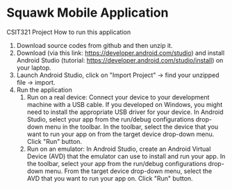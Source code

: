 # Squawk Mobile Application
CSIT321 Project 
How to run this application
1. Download source codes from github and then unzip it.
2. Download (via this link: https://developer.android.com/studio) and install Android Studio (tutorial: https://developer.android.com/studio/install) on your laptop.
3. Launch Android Studio, click on "Import Project" -> find your unzipped file -> import.
4. Run the application
   1) Run on a real device: Connect your device to your development machine with a USB cable. 
   If you developed on Windows, you might need to install the appropriate USB driver for your device. 
   In Android Studio, select your app from the run/debug configurations drop-down menu in the toolbar. 
   In the toolbar, select the device that you want to run your app on from the target device drop-down menu. 
   Click "Run" button.
   3) Run on an emulator: In Android Studio, create an Android Virtual Device (AVD) that the emulator can use to install and run your app. 
   In the toolbar, select your app from the run/debug configurations drop-down menu. 
   From the target device drop-down menu, select the AVD that you want to run your app on. 
   Click "Run" button. 

